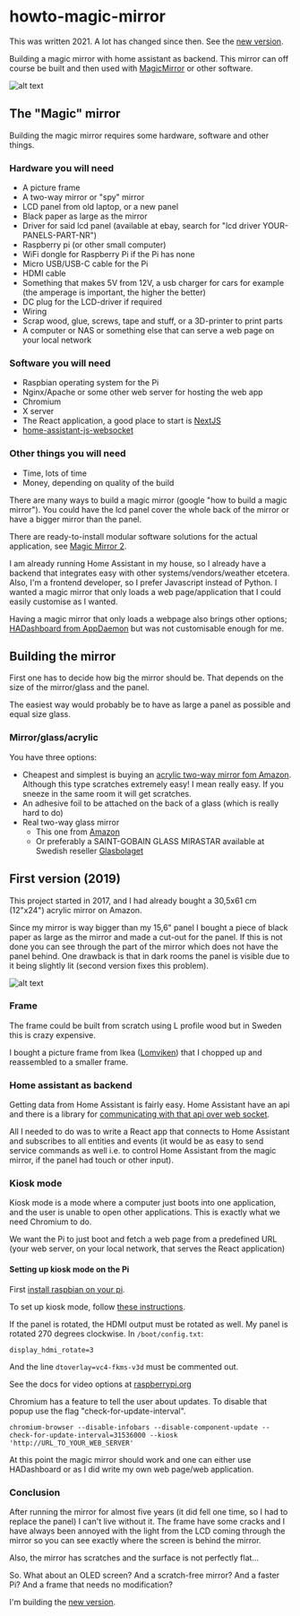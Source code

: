 # howto-magic-mirror

This was written 2021. A lot has changed since then. See the [new version](the-new-version.md).

Building a magic mirror with home assistant as backend. This mirror can off course be built and then used with
[MagicMirror](https://magicmirror.builders/) or other software.

![alt text](images/another-picture-of-a-mirror-with-a-guy-hoding-phone-in-the-reflection.jpg "Another picture of a mirror with a guy holding a phone in the reflection")

## The "Magic" mirror
Building the magic mirror requires some hardware, software and other things. 

### Hardware you will need
 * A picture frame
 * A two-way mirror or "spy" mirror
 * LCD panel from old laptop, or a new panel
 * Black paper as large as the mirror
 * Driver for said lcd panel (available at ebay, search for "lcd driver YOUR-PANELS-PART-NR")
 * Raspberry pi (or other small computer)
 * WiFi dongle for Raspberry Pi if the Pi has none
 * Micro USB/USB-C cable for the Pi
 * HDMI cable
 * Something that makes 5V from 12V, a usb charger for cars for example (the amperage is important, the higher the better)
 * DC plug for the LCD-driver if required
 * Wiring
 * Scrap wood, glue, screws, tape and stuff, or a 3D-printer to print parts
 * A computer or NAS or something else that can serve a web page on your local network
 
### Software you will need
 * Raspbian operating system for the Pi
 * Nginx/Apache or some other web server for hosting the web app
 * Chromium
 * X server
 * The React application, a good place to start is [NextJS](https://nextjs.org/)
 * [home-assistant-js-websocket](https://github.com/home-assistant/home-assistant-js-websocket)
 
### Other things you will need
 * Time, lots of time
 * Money, depending on quality of the build

There are many ways to build a magic mirror (google "how to build a magic mirror"). You could have the lcd panel cover
the whole back of the mirror or have a bigger mirror than the panel.

There are ready-to-install modular software solutions for the actual application, see [Magic Mirror 2](https://magicmirror.builders/).

I am already running Home Assistant in my house, so I already have a backend that integrates easy with other 
systems/vendors/weather etcetera. Also, I'm a frontend developer, so I prefer Javascript instead of Python. I wanted a 
magic mirror that only loads a web page/application that I could easily customise as I wanted.

Having a magic mirror that only loads a webpage also brings other options;
[HADashboard from AppDaemon](https://appdaemon.readthedocs.io/en/latest/DASHBOARD_INSTALL.html) but was not customisable 
enough for me.

## Building the mirror
First one has to decide how big the mirror should be. That depends on the size of the mirror/glass and the panel.

The easiest way would probably be to have as large a panel as possible and equal size glass.

### Mirror/glass/acrylic
You have three options:
 * Cheapest and simplest is buying an [acrylic two-way mirror fom Amazon](https://www.amazon.com/dp/B01G4MQ5OW). Although this type scratches extremely easy! I mean really easy. If you sneeze in the same room it will get scratches.
 * An adhesive foil to be attached on the back of a glass (which is really hard to do)
 * Real two-way glass mirror
   * This one from [Amazon](https://www.amazon.com/Two-Way-Glass-Mirror-Surveillance/dp/B01MSAZ3PN)
   * Or preferably a SAINT-GOBAIN GLASS MIRASTAR available at Swedish reseller [Glasbolaget](https://glasbolaget.se/glas-speglar/spionspegel/)

## First version (2019)

This project started in 2017, and I had already bought a 30,5x61 cm (12"x24") acrylic mirror on Amazon.

Since my mirror is way bigger than my 15,6" panel I bought a piece of black paper as large as the mirror and made a 
cut-out for the panel. If this is not done you can see through the part of the mirror which does not have the panel 
behind. One drawback is that in dark rooms the panel is visible due to it being slightly lit (second version fixes this
problem).

![alt text](images/backside-of-harry-potter-mirror.jpg "The cable management still amazes me")

### Frame
The frame could be built from scratch using L profile wood but in Sweden this is crazy expensive.

I bought a picture frame from Ikea ([Lomviken](https://www.ikea.com/se/sv/p/lomviken-ram-vit-40419524/)) that I chopped
up and reassembled to a smaller frame. 

### Home assistant as backend
Getting data from Home Assistant is fairly easy. Home Assistant have an api and there is a library for
[communicating with that api over web socket](https://github.com/home-assistant/home-assistant-js-websocket).

All I needed to do was to write a React app that connects to Home Assistant and subscribes to all entities and events
(it would be as easy to send service commands as well i.e. to control Home Assistant from the magic mirror, if the 
panel had touch or other input).

### Kiosk mode
Kiosk mode is a mode where a computer just boots into one application, and the user is unable to open other applications. 
This is exactly what we need Chromium to do.

We want the Pi to just boot and fetch a web page from a predefined URL (your web server, on your local network, that 
serves the React application)

#### Setting up kiosk mode on the Pi
First [install raspbian on your pi](https://www.raspberrypi.org/documentation/installation/installing-images/).

To set up kiosk mode, follow [these instructions](https://die-antwort.eu/techblog/2017-12-setup-raspberry-pi-for-kiosk-mode/).

If the panel is rotated, the HDMI output must be rotated as well. My panel is rotated 270 degrees clockwise. 
In `/boot/config.txt`:

```
display_hdmi_rotate=3
```

And the line `dtoverlay=vc4-fkms-v3d` must be commented out.

See the docs for video options at [raspberrypi.org](https://www.raspberrypi.com/documentation/computers/configuration.html)

Chromium has a feature to tell the user about updates. To disable that popup use the flag "check-for-update-interval".

```
chromium-browser --disable-infobars --disable-component-update --check-for-update-interval=31536000 --kiosk 'http://URL_TO_YOUR_WEB_SERVER'
```

At this point the magic mirror should work and one can either use HADashboard or as I did write my own web page/web application.

### Conclusion
After running the mirror for almost five years (it did fell one time, so I had to replace the panel) I can't live without
it. The frame have some cracks and I have always been annoyed with the light from the LCD coming through the mirror so you
can see exactly where the screen is behind the mirror.

Also, the mirror has scratches and the surface is not perfectly flat... 

So. What about an OLED screen? And a scratch-free mirror? And a faster Pi? And a frame that needs no modification?

I'm building the [new version](the-new-version.md).

